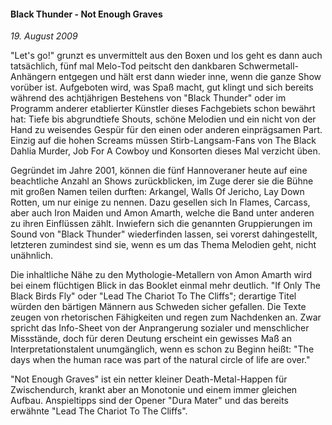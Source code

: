 #### Black Thunder - Not Enough Graves

_19. August 2009_

"Let's go!" grunzt es unvermittelt aus den Boxen und los geht es dann auch tatsächlich, fünf mal Melo-Tod peitscht den dankbaren Schwermetall-Anhängern entgegen und hält erst dann wieder inne, wenn die ganze Show vorüber ist. Aufgeboten wird, was Spaß macht, gut klingt und sich bereits während des achtjährigen Bestehens von "Black Thunder" oder im Programm anderer etablierter Künstler dieses Fachgebiets schon bewährt hat: Tiefe bis abgrundtiefe Shouts, schöne Melodien und ein nicht von der Hand zu weisendes Gespür für den einen oder anderen einprägsamen Part. Einzig auf die hohen Screams müssen Stirb-Langsam-Fans von The Black Dahlia Murder, Job For A Cowboy und Konsorten dieses Mal verzicht üben.

Gegründet im Jahre 2001, können die fünf Hannoveraner heute auf eine beachtliche Anzahl an Shows zurückblicken, im Zuge derer sie die Bühne mit großen Namen teilen durften: Arkangel, Walls Of Jericho, Lay Down Rotten, um nur einige zu nennen. Dazu gesellen sich In Flames, Carcass, aber auch Iron Maiden und Amon Amarth, welche die Band unter anderen zu ihren Einflüssen zählt. Inwiefern sich die genannten Gruppierungen im Sound von "Black Thunder" wiederfinden lassen, sei vorerst dahingestellt, letzteren zumindest sind sie, wenn es um das Thema Melodien geht, nicht unähnlich.

Die inhaltliche Nähe zu den Mythologie-Metallern von Amon Amarth wird bei einem flüchtigen Blick in das Booklet einmal mehr deutlich. "If Only The Black Birds Fly" oder "Lead The Chariot To The Cliffs"; derartige Titel würden den bärtigen Männern aus Schweden sicher gefallen. Die Texte zeugen von rhetorischen Fähigkeiten und regen zum Nachdenken an. Zwar spricht das Info-Sheet von der Anprangerung sozialer und menschlicher Missstände, doch für deren Deutung erscheint ein gewisses Maß an Interpretationstalent unumgänglich, wenn es schon zu Beginn heißt: "The days when the human race was part of the natural circle of life are over."

"Not Enough Graves" ist ein netter kleiner Death-Metal-Happen für Zwischendurch, krankt aber an Monotonie und einem immer gleichen Aufbau. Anspieltipps sind der Opener "Dura Mater" und das bereits erwähnte "Lead The Chariot To The Cliffs".
